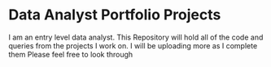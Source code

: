 # Data Analyst Portfolio Projects
I am an entry level data analyst. This Repository will hold all of the code and queries from the projects I work on. I will be uploading more as I complete them 
Please feel free to look through
